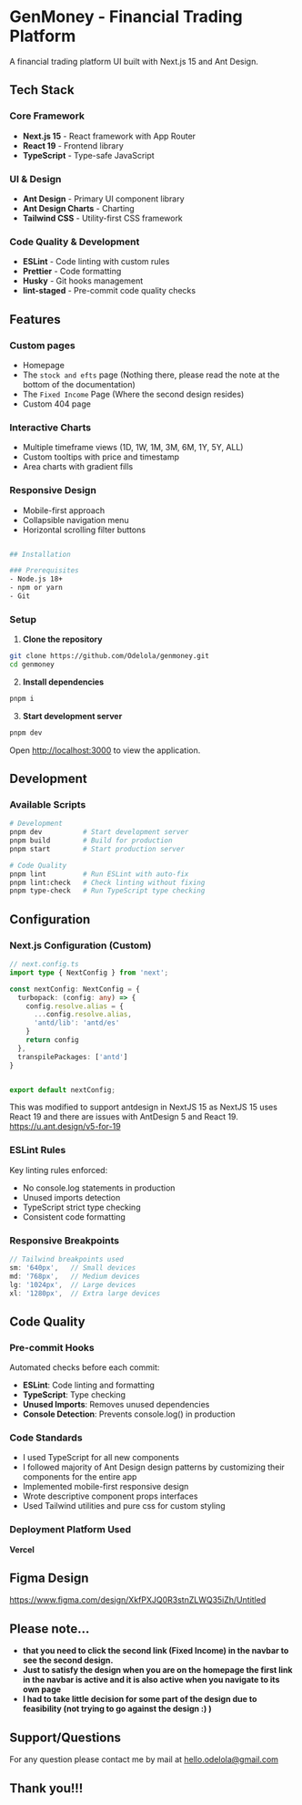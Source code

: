 # GenMoney - Financial Trading Platform

A financial trading platform UI built with Next.js 15 and Ant Design.

## Tech Stack

### Core Framework
- **Next.js 15** - React framework with App Router
- **React 19** - Frontend library
- **TypeScript** - Type-safe JavaScript

### UI & Design
- **Ant Design** - Primary UI component library
- **Ant Design Charts** - Charting
- **Tailwind CSS** - Utility-first CSS framework

### Code Quality & Development
- **ESLint** - Code linting with custom rules
- **Prettier** - Code formatting
- **Husky** - Git hooks management
- **lint-staged** - Pre-commit code quality checks

## Features

### Custom pages
  - Homepage
  - The `stock and efts` page (Nothing there, please read the note at the bottom of the documentation)
  - The `Fixed Income` Page (Where the second design resides)
  - Custom 404 page

### Interactive Charts
- Multiple timeframe views (1D, 1W, 1M, 3M, 6M, 1Y, 5Y, ALL)
- Custom tooltips with price and timestamp
- Area charts with gradient fills

### Responsive Design
- Mobile-first approach
- Collapsible navigation menu
- Horizontal scrolling filter buttons

```bash

## Installation

### Prerequisites
- Node.js 18+ 
- npm or yarn
- Git

```
### Setup

1. **Clone the repository**
```bash
git clone https://github.com/Odelola/genmoney.git
cd genmoney
```

2. **Install dependencies**
```bash
pnpm i
```

3. **Start development server**
```bash
pnpm dev
```

Open [http://localhost:3000](http://localhost:3000) to view the application.

## Development

### Available Scripts

```bash
# Development
pnpm dev          # Start development server
pnpm build        # Build for production
pnpm start        # Start production server

# Code Quality
pnpm lint         # Run ESLint with auto-fix
pnpm lint:check   # Check linting without fixing
pnpm type-check   # Run TypeScript type checking
```

## Configuration

### Next.js Configuration (Custom)

```typescript
// next.config.ts
import type { NextConfig } from 'next';

const nextConfig: NextConfig = {
  turbopack: (config: any) => {
    config.resolve.alias = {
      ...config.resolve.alias,
      'antd/lib': 'antd/es'
    }
    return config
  },
  transpilePackages: ['antd']
}


export default nextConfig;
```

This was modified to support antdesign in NextJS 15 as NextJS 15 uses React 19 and there are issues with AntDesign 5 and React 19. https://u.ant.design/v5-for-19  

### ESLint Rules

Key linting rules enforced:
- No console.log statements in production
- Unused imports detection
- TypeScript strict type checking
- Consistent code formatting

### Responsive Breakpoints

```javascript
// Tailwind breakpoints used
sm: '640px',   // Small devices
md: '768px',   // Medium devices  
lg: '1024px',  // Large devices
xl: '1280px',  // Extra large devices
```

## Code Quality

### Pre-commit Hooks

Automated checks before each commit:
- **ESLint**: Code linting and formatting
- **TypeScript**: Type checking
- **Unused Imports**: Removes unused dependencies
- **Console Detection**: Prevents console.log() in production

### Code Standards

- I used TypeScript for all new components
- I followed majority of Ant Design design patterns by customizing their components for the entire app
- Implemented mobile-first responsive design
- Wrote descriptive component props interfaces
- Used Tailwind utilities and pure css for custom styling


### Deployment Platform Used
**Vercel**

## Figma Design
https://www.figma.com/design/XkfPXJQ0R3stnZLWQ35iZh/Untitled

## Please note...
- **that you need to click the second link (Fixed Income) in the navbar to see the second design.** 
- **Just to satisfy the design when you are on the homepage the first link in the navbar is active and it is also active when you navigate to its own page**
- **I had to take little decision for some part of the design due to feasibility (not trying to go against the design :) )** 

## Support/Questions

For any question please contact me by mail at hello.odelola@gmail.com

## Thank you!!!
